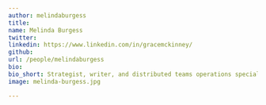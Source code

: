 ```yaml
---
author: melindaburgess
title: 
name: Melinda Burgess
twitter: 
linkedin: https://www.linkedin.com/in/gracemckinney/
github: 
url: /people/melindaburgess
bio: 
bio_short: Strategist, writer, and distributed teams operations specialist
image: melinda-burgess.jpg

---
```

